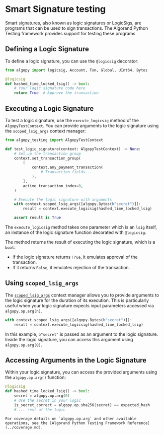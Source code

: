 # Smart Signature testing

Smart signatures, also known as logic signatures or LogicSigs, are programs that can be used to sign transactions. The Algorand Python Testing framework provides support for testing these programs.

## Defining a Logic Signature

To define a logic signature, you can use the `@logicsig` decorator:

```python
from algopy import logicsig, Account, Txn, Global, UInt64, Bytes

@logicsig
def hashed_time_locked_lsig() -> bool:
    # Your logic signature code here
    return True  # Approve the transaction
```

## Executing a Logic Signature

To test a logic signature, use the `execute_logicsig` method of the `AlgopyTestContext`. You can provide arguments to the logic signature using the `scoped_lsig_args` context manager:

```python
from algopy_testing import AlgopyTestContext

def test_logic_signature(context: AlgopyTestContext) -> None:
    # Set up the transaction group
    context.set_transaction_group(
        [
            context.any_payment_transaction(
                # Transaction fields...
            ),
        ],
        active_transaction_index=0,
    )

    # Execute the logic signature with arguments
    with context.scoped_lsig_args([algopy.Bytes(b"secret")]):
        result = context.execute_logicsig(hashed_time_locked_lsig)

    assert result is True
```

The `execute_logicsig` method takes one parameter which is an `lsig` itself, an instance of the logic signature function decorated with `@logicsig`.

The method returns the result of executing the logic signature, which is a `bool`:

-   If the logic signature returns `True`, it emulates approval of the transaction.
-   If it returns `False`, it emulates rejection of the transaction.

## Using `scoped_lsig_args`

The [`scoped_lsig_args`](#algopy_testing.context.AlgopyTestContext.scoped_lsig_args) context manager allows you to provide arguments to the logic signature for the duration of its execution. This is particularly useful when your logic signature expects input parameters accessed via `algopy.op.arg(n)`.

```python
with context.scoped_lsig_args([algopy.Bytes(b"secret")]):
    result = context.execute_logicsig(hashed_time_locked_lsig)
```

In this example, `b"secret"` is passed as an argument to the logic signature. Inside the logic signature, you can access this argument using `algopy.op.arg(0)`.

## Accessing Arguments in the Logic Signature

Within your logic signature, you can access the provided arguments using the `algopy.op.arg()` function:

```python
@logicsig
def hashed_time_locked_lsig() -> bool:
    secret = algopy.op.arg(0)
    # Use the secret in your logic
    is_secret_correct = algopy.op.sha256(secret) == expected_hash
    # ... rest of the logic
```

```{hint}
For coverage details on `algopy.op.arg` and other available operations, see the [Algorand Python Testing Framework Reference](../coverage.md).
```

